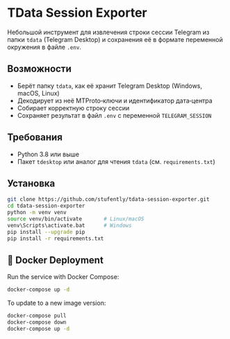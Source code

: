 # TData Session Exporter

Небольшой инструмент для извлечения строки сессии Telegram из папки `tdata` (Telegram Desktop) и сохранения её в формате переменной окружения в файле `.env`.

## Возможности

- Берёт папку `tdata`, как её хранит Telegram Desktop (Windows, macOS, Linux)  
- Декодирует из неё MTProto‑ключи и идентификатор дата‑центра  
- Собирает корректную строку сессии  
- Сохраняет результат в файл `.env` с переменной `TELEGRAM_SESSION`

## Требования

- Python 3.8 или выше  
- Пакет `tdesktop` или аналог для чтения `tdata` (см. `requirements.txt`)

## Установка

```bash
git clone https://github.com/stufently/tdata-session-exporter.git
cd tdata-session-exporter
python -m venv venv
source venv/bin/activate       # Linux/macOS
venv\Scripts\activate.bat      # Windows
pip install --upgrade pip
pip install -r requirements.txt
```

## 🐳 Docker Deployment

Run the service with Docker Compose:

```bash
docker-compose up -d
```
To update to a new image version:
```bash
docker-compose pull
docker-compose down
docker-compose up -d
```
